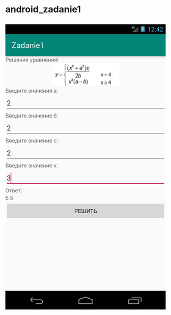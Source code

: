 # android_zadanie1
## ![screen](https://github.com/Damir211/android_zadanie1/blob/master/screen.jpg)
